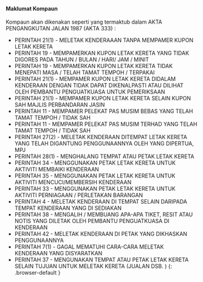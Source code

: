 #### Maklumat Kompaun
Kompaun akan dikenakan seperti yang termaktub dalam AKTA PENGANGKUTAN JALAN 1987 (AKTA 333) :

- PERINTAH 21(1) - MELETAK KENDERAAAN TANPA MEMPAMER KUPON LETAK KERETA
- PERINTAH 19 - MEMPAMERKAN KUPON LETAK KERETA YANG TIDAK DIGORES PADA TAHUN / BULAN / HARI/ JAM / MINIT
- PERINTAH 19 - MEMPAMERKAN KUPON LETAK KERETA TIDAK MENEPATI MASA / TELAH TAMAT TEMPOH / TERPAKAI
- PERINTAH 21(1) - MEMPAMER KUPON LETAK KERETA DIDALAM KENDERAAN DENGAN TIDAK DAPAT DIKENALPASTI ATAU DILIHAT OLEH PEMBANTU PENGUATKUASA UNTUK PEMERIKSAAN
- PERINTAH 21(1) - MEMPAMER KUPON LETAK KERETA SELAIN KUPON SAH MAJLIS PERBANDARAN JASIN
- PERINTAH 11 - MEMPAMER PELEKAT PAS MUSIM BEBAS YANG TELAH TAMAT TEMPOH / TIDAK SAH
- PERINTAH 11 - MEMPAMER PELEKAT PAS MUSIM TERHAD YANG TELAH TAMAT TEMPOH / TIDAK SAH
- PERINTAH 27(2) - MELETAK KENDERAAN DITEMPAT LETAK KERETA YANG TELAH DIGANTUNG PENGGUNAANNYA OLEH YANG DIPERTUA, MPJ
- PERINTAH 28(1) - MENGHALANG TEMPAT ATAU PETAK LETAK KERETA
- PERINTAH 34 - MENGGUNAKAN PETAK LETAK KERETA UNTUK AKTIVITI MEMBAIKI KENDERAAN
- PERINTAH 35 - MENGGUNAKAN PETAK LETAK KERETA UNTUK AKTIVITI MENCUCI/MEMBERSIH KENDERAAN
- PERINTAH 33 - MENGGUNAKAN PETAK LETAK KERETA UNTUK AKTIVITI PERNIAGAAN / PERLETAKAN BARANGAN
- PERINTAH 4 - MELETAK KENDERAAN DI TEMPAT SELAIN DARIPADA TEMPAT KENDERAAN YANG DI SEDIAKAN
- PERINTAH 38 - MENGALIH / MEMBUANG APA-APA TIKET, RESIT ATAU NOTIS YANG DILETAK OLEH PEMBANTU PENGUATKUASA DI KENDERAAN
- PERINTAH 42 - MELETAK KENDERAAN DI PETAK YANG DIKHASKAN PENGGUNAANNYA
- PERINTAH 7(1) - GAGAL MEMATUHI CARA-CARA MELETAK KENDERAAN YANG DISYARATKAN
- PERINTAH 37 - MENGUNAKAN TEMPAT ATAU PETAK LETAK KERETA SELAIN TUJUAN UNTUK MELETAK KERETA (JUALAN  DSB.  )
{: .browser-default }

